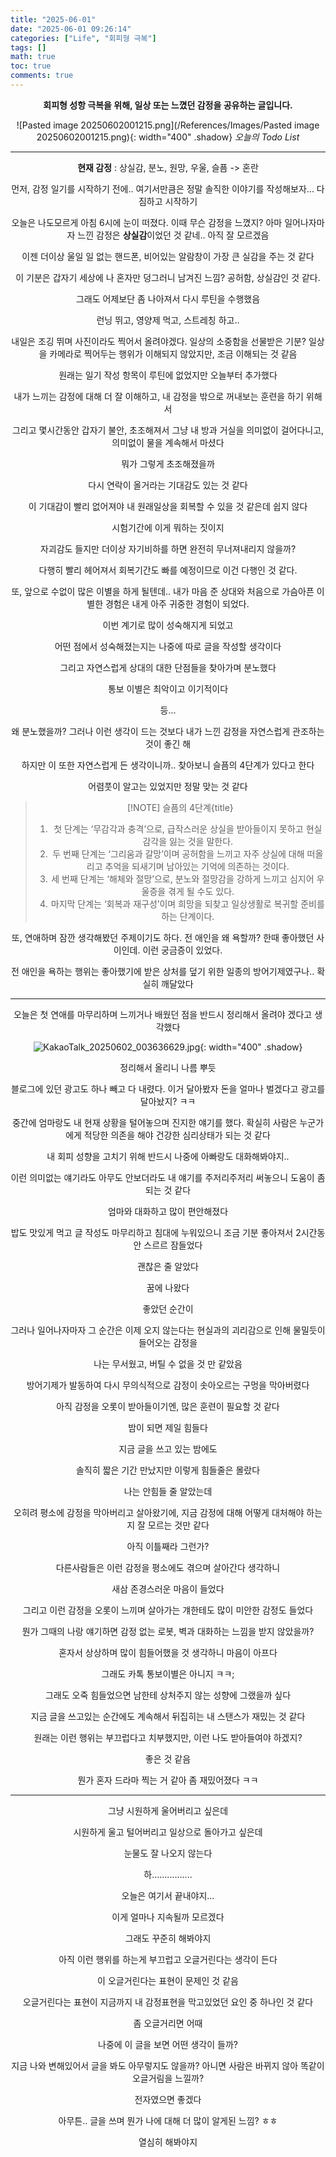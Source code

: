 ```yaml
---
title: "2025-06-01"
date: "2025-06-01 09:26:14"
categories: ["Life", "회피형 극복"]
tags: []
math: true
toc: true
comments: true
---
```


<div align=center>

**회피형 성항 극복을 위해, 일상 또는 느꼈던 감정을 공유하는 글입니다.**

![Pasted image 20250602001215.png](/References/Images/Pasted image 20250602001215.png){: width="400" .shadow}
_오늘의 Todo List_

---

**현재 감정** : 상실감, 분노, 원망, 우울, 슬픔 -> 혼란

먼저, 감정 일기를 시작하기 전에.. 여기서만큼은 정말 솔직한 이야기를 작성해보자... 다짐하고 시작하기

오늘은 나도모르게 아침 6시에 눈이 떠졌다. 이때 무슨 감정을 느꼈지? 아마 일어나자마자 느낀 감정은 **상실감**이었던 것 같네.. 아직 잘 모르겠음

이젠 더이상 울일 일 없는 핸드폰, 비어있는 알람창이 가장 큰 실감을 주는 것 같다

이 기분은 갑자기 세상에 나 혼자만 덩그러니 남겨진 느낌? 공허함, 상실감인 것 같다.

그래도 어제보단 좀 나아져서 다시 루틴을 수행했음

런닝 뛰고, 영양제 먹고, 스트레칭 하고..

내일은 조깅 뛰며 사진이라도 찍어서 올려야겠다. 일상의 소중함을 선물받은 기분? 일상을 카메라로 찍어두는 행위가 이해되지 않았지만, 조금 이해되는 것 같음

원래는 일기 작성 항목이 루틴에 없었지만 오늘부터 추가했다

내가 느끼는 감정에 대해 더 잘 이해하고, 내 감정을 밖으로 꺼내보는 훈련을 하기 위해서

그리고 몇시간동안 갑자기 불안, 초조해져서 그냥 내 방과 거실을 의미없이 걸어다니고, 의미없이 물을 계속해서 마셨다

뭐가 그렇게 초조해졌을까

다시 연락이 올거라는 기대감도 있는 것 같다

이 기대감이 빨리 없어져야 내 원래일상을 회복할 수 있을 것 같은데 쉽지 않다

시험기간에 이게 뭐하는 짓이지

자괴감도 들지만 더이상 자기비하를 하면 완전히 무너져내리지 않을까?

다행히 빨리 헤어져서 회복기간도 빠를 예정이므로 이건 다행인 것 같다.

또, 앞으로 수없이 많은 이별을 하게 될텐데.. 내가 마음 준 상대와 처음으로 가슴아픈 이별한 경험은 내게 아주 귀중한 경험이 되었다.

이번 계기로 많이 성숙해지게 되었고

어떤 점에서 성숙해졌는지는 나중에 따로 글을 작성할 생각이다

그리고 자연스럽게 상대의 대한 단점들을 찾아가며 분노했다

통보 이별은 최악이고 이기적이다

등...

왜 분노했을까? 그러나 이런 생각이 드는 것보다 내가 느낀 감정을 자연스럽게 관조하는것이 좋긴 해

하지만 이 또한 자연스럽게 든 생각이니까.. 찾아보니 슬픔의 4단계가 있다고 한다

어렴풋이 알고는 있었지만 정말 맞는 것 같다

> [!NOTE] 슬픔의 4단계{title}
> 1. 첫 단계는 ‘무감각과 충격’으로, 급작스러운 상실을 받아들이지 못하고 현실감각을 잃는 것을 말한다.
> 2. 두 번째 단계는 ‘그리움과 갈망’이며 공허함을 느끼고 자주 상실에 대해 떠올리고 추억을 되새기며 남아있는 기억에 의존하는 것이다.
> 3. 세 번째 단계는 ‘해체와 절망’으로, 분노와 절망감을 강하게 느끼고 심지어 우울증을 겪게 될 수도 있다.
> 4. 마지막 단계는 ‘회복과 재구성’이며 희망을 되찾고 일상생활로 복귀할 준비를 하는 단계이다.

또, 연애하며 잠깐 생각해봤던 주제이기도 하다. 전 애인을 왜 욕할까? 한때 좋아했던 사이인데. 이런 궁금증이 있었다. 

전 애인을 욕하는 행위는 좋아했기에 받은 상처를 덮기 위한 일종의 방어기제였구나.. 확실히 깨달았다

---

오늘은 첫 연애를 마무리하며 느끼거나 배웠던 점을 반드시 정리해서 올려야 겠다고 생각했다

![KakaoTalk_20250602_003636629.jpg](/References/Images/KakaoTalk_20250602_003636629.jpg){: width="400" .shadow}

정리해서 올리니 나름 뿌듯

블로그에 있던 광고도 하나 빼고 다 내렸다. 이거 달아봤자 돈을 얼마나 벌겠다고 광고를 달아놨지? ㅋㅋ

중간에 엄마랑도 내 현재 상황을 털어놓으며 진지한 얘기를 했다. 확실히 사람은 누군가에게 적당한 의존을 해야 건강한 심리상태가 되는 것 같다

내 회피 성향을 고치기 위해 반드시 나중에 아빠랑도 대화해봐야지..

이런 의미없는 얘기라도 아무도 안보더라도 내 얘기를 주저리주저리 써놓으니 도움이 좀 되는 것 같다

엄마와 대화하고 많이 편안해졌다

밥도 맛있게 먹고 글 작성도 마무리하고 침대에 누워있으니 조금 기분 좋아져서 2시간동안 스르르 잠들었다

괜찮은 줄 알았다

꿈에 나왔다

좋았던 순간이

그러나 일어나자마자 그 순간은 이제 오지 않는다는 현실과의 괴리감으로 인해 물밀듯이 들어오는 감정을

나는 무서웠고, 버틸 수 없을 것 만 같았음

방어기제가 발동하여 다시 무의식적으로 감정이 솟아오르는 구멍을 막아버렸다

아직 감정을 오롯이 받아들이기엔, 많은 훈련이 필요할 것 같다

밤이 되면 제일 힘들다

지금 글을 쓰고 있는 밤에도

솔직히 짧은 기간 만났지만 이렇게 힘들줄은 몰랐다

나는 안힘들 줄 알았는데

오히려 평소에 감정을 막아버리고 살아왔기에, 지금 감정에 대해 어떻게 대처해야 하는지 잘 모르는 것만 같다

아직 이틀째라 그런가?

다른사람들은 이런 감정을 평소에도 겪으며 살아간다 생각하니

새삼 존경스러운 마음이 들었다

그리고 이런 감정을 오롯이 느끼며 살아가는 걔한테도 많이 미안한 감정도 들었다

뭔가 그때의 나랑 얘기하면 감정 없는 로봇, 벽과 대화하는 느낌을 받지 않았을까?

혼자서 상상하며 많이 힘들어했을 것 생각하니 마음이 아프다

그래도 카톡 통보이별은 아니지 ㅋㅋ;

그래도 오죽 힘들었으면 남한테 상처주지 않는 성향에 그랬을까 싶다

지금 글을 쓰고있는 순간에도 계속해서 뒤집히는 내 스탠스가 재밌는 것 같다

원래는 이런 행위는 부끄럽다고 치부했지만, 이런 나도 받아들여야 하겠지?

좋은 것 같음

뭔가 혼자 드라마 찍는 거 같아 좀 재밌어졌다 ㅋㅋ

---

그냥 시원하게 울어버리고 싶은데

시원하게 울고 털어버리고 일상으로 돌아가고 싶은데

눈물도 잘 나오지 않는다

하................

오늘은 여기서 끝내야지...

이게 얼마나 지속될까 모르겠다

그래도 꾸준히 해봐야지

아직 이런 행위를 하는게 부끄럽고 오글거린다는 생각이 든다

이 오글거린다는 표현이 문제인 것 같음

오글거린다는 표현이 지금까지 내 감정표현을 막고있었던 요인 중 하나인 것 같다

좀 오글거리면 어때

나중에 이 글을 보면 어떤 생각이 들까?

지금 나와 변해있어서 글을 봐도 아무렇지도 않을까? 아니면 사람은 바뀌지 않아 똑같이 오글거림을 느낄까?

전자였으면 좋겠다

아무튼.. 글을 쓰며 뭔가 나에 대해 더 많이 알게된 느낌? ㅎㅎ

열심히 해봐야지
</div>